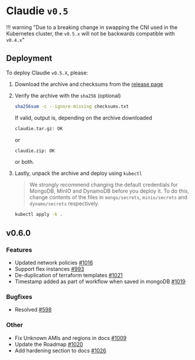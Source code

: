 # Claudie `v0.5`

!!! warning "Due to a breaking change in swapping the CNI used in the Kubernetes cluster, the `v0.5.x` will not be backwards compatible with `v0.4.x`"

## Deployment

To deploy Claudie `v0.5.X`, please:

1. Download the archive and checksums from the [release page](https://github.com/berops/claudie/releases)

2. Verify the archive with the `sha256` (optional)

    ```sh
    sha256sum -c --ignore-missing checksums.txt
    ```

   If valid, output is, depending on the archive downloaded

    ```sh
    claudie.tar.gz: OK
    ```

   or

    ```sh
    claudie.zip: OK
    ```

   or both.

3. Lastly, unpack the archive and deploy using `kubectl`

   > We strongly recommend changing the default credentials for MongoDB, MinIO and DynamoDB before you deploy it. To do this, change contents of the files in `mongo/secrets`, `minio/secrets` and `dynamo/secrets` respectively.

    ```sh
    kubectl apply -k .
    ```

## v0.6.0

### Features
- Updated network policies [#1016](https://github.com/berops/claudie/pull/1016)
- Support flex instances [#993](https://github.com/berops/claudie/pull/993)
- De-duplication of terraform templates [#1021](https://github.com/berops/claudie/pull/1021)
- Timestamp added as part of workflow when saved in mongoDB [#1019](https://github.com/berops/claudie/pull/1019)

### Bugfixes
- Resolved [#598](https://github.com/berops/claudie/issues/598)

### Other
- Fix Unknown AMIs and regions in docs [#1009](https://github.com/berops/claudie/pull/1009)
- Update the Roadmap [#1020](https://github.com/berops/claudie/pull/1020)
- Add hardening section to docs [#1026](https://github.com/berops/claudie/pull/1026)